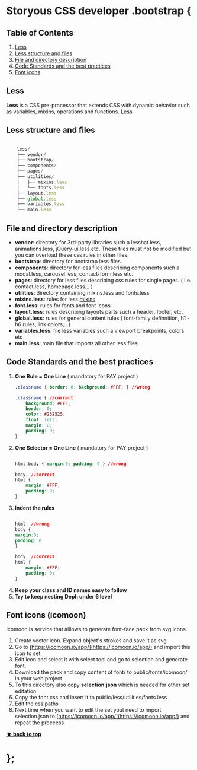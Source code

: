 # Storyous CSS developer .bootstrap {

## Table of Contents

1. [Less](#less)
1. [Less structure and files](#less-structure-and-files)
1. [File and directory description](#file-and-directory-description)
1. [Code Standards and the best practices](#code-standards-and-the-best-practices)
1. [Font icons](#font-icons)


## Less

**Less** is a CSS pre-processor that extends CSS with dynamic behavior such as variables, mixins, operations and functions.
[Less](http://lesscss.org/)



## Less structure and files

```javascript

    less/
    ├── vendor/
    ├── bootstrap/
    ├── components/
    ├── pages/
    ├── utilities/
    │   ├── mixins.less 
    │   └── fonts.less 
    ├── layout.less
    ├── global.less
    ├── variables.less
    └── main.less

   ```



## File and directory description

- **vendor**: directory for 3rd-party libraries such a lesshat.less, animations.less, jQuery-ui.less etc. These files must not be modified but you can overload these css rules in other files.
- **bootstrap**: directory for bootstrap less files.
- **components**: directory for less files describing components such a modal.less, carousel.less, contact-form.less etc.
- **pages**: directory for less files describing css rules for single pages. ( i.e. contact.less, homepage.less... )
- **utilities**:  directory containing mixins.less and fonts.less
- **mixins.less**: rules for less [mixins](https://github.com/Storyous/javascript)
- **font.less**:  rules for fonts and font icons
- **layout.less**: rules describing layouts parts such a header, footer, etc.
- **global.less**: rules for general content rules ( font-family definnition, h1 - h6 rules, link colors,...) 
- **variables.less**: file less variables such a viewport breakpoints, colors etc
- **main.less**: main file that imports all other less files




## Code Standards and the best practices

1. **One Rule = One Line**  ( mandatory for PAY project )
	```css
	.classname { border: 0; background: #FFF; } //wrong
	
	.classname { //correct
		background: #FFF;
		border: 0;
		color: #252525;
		float: left;
		margin: 0;
		padding: 0;
	}
	 ```
2. **One Selector = One Line**  ( mandatory for PAY project )
	```css
	
	html,body { margin:0; padding: 0 } //wrong
	
	body, //correct
	html {
		margin: #FFF;
		padding: 0;
	}
	
	 ```
3. **Indent the rules**
	```css
	
	html, //wrong
	body { 
	margin:0; 
	padding: 0 
	} 
	
	body, //correct
	html {
		margin: #FFF;
		padding: 0;
	}
	
	 ```
4. **Keep your class and ID names easy to follow**
5. **Try to keep nesting Deph under 6 level**




## Font icons (icomoon)

Icomoon is service that alllows to generate font-face pack from svg icons.

1. Create vector icon. Expand object's strokes and save it as svg
1. Go to [https://icomoon.io/app/](https://icomoon.io/app/) and import this icon to set
1. Edit icon and select it with select tool and go to selection and generate font.
1. Download the pack and copy content of font/ to public/fonts/icomoon/ in your web project
1. To this directory also copy **selection.json** which is needed for other set editation
1. Copy the font.css and insert it to public/less/utilities/fonts.less
1. Edit the css paths
1. Next time when you want to edit the set yout need to import selection.json to [https://icomoon.io/app/](https://icomoon.io/app/) and repeat the proccess




**[⬆ back to top](#table-of-contents)**


# };
